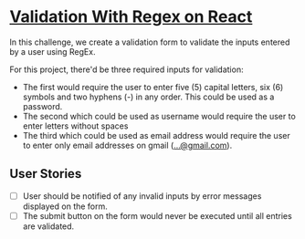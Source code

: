 # [Validation With Regex on React](https://github.com/florinpop17/app-ideas/blob/master/Projects/1-Beginner/Javascript-Validation-With-Regex.md)

In this challenge, we create a validation form to validate the inputs entered by a user using RegEx.

For this project, there'd be three required inputs for validation:
- The first would require the user to enter five (5) capital letters, six (6) symbols and two hyphens (-) in any order. This could be used as a password.
- The second which could be used as username would require the user to enter letters without spaces
- The third which could be used as email address would require the user to enter only email addresses on gmail (...@gmail.com).

## User Stories

-   [ ] User should be notified of any invalid inputs by error messages displayed on the form.
-   [ ] The submit button on the form would never be executed until all entries are validated.
